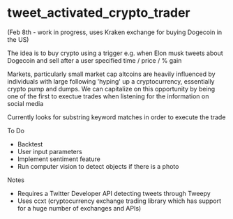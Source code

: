 # tweet_activated_crypto_trader

(Feb 8th - work in progress, uses Kraken exchange for buying Dogecoin in the US)

The idea is to buy crypto using a trigger e.g. when Elon musk tweets about Dogecoin and sell after a user specified time / price / % gain

Markets, particularly small market cap altcoins are heavily influenced by individuals with large following 'hyping' up a cryptocurrency, essentially crypto pump and dumps. We can capitalize on this opportunity by being one of the first to exectue trades when listening for the information on social media

Currently looks for substring keyword matches in order to execute the trade

To Do
- Backtest
- User input parameters
- Implement sentiment feature
- Run computer vision to detect objects if there is a photo

Notes
- Requires a Twitter Developer API detecting tweets through Tweepy
- Uses ccxt (cryptocurrency exchange trading library which has support for a huge number of exchanges and APIs)




